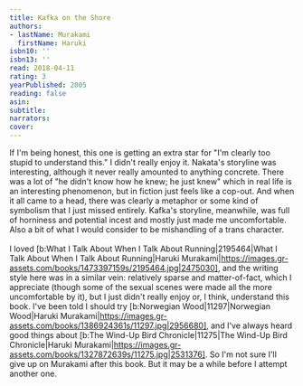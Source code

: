 ```yaml
---
title: Kafka on the Shore
authors:
- lastName: Murakami
  firstName: Haruki
isbn10: ''
isbn13: ''
read: 2018-04-11
rating: 3
yearPublished: 2005
reading: false
asin:
subtitle:
narrators:
cover:
---
```

If I'm being honest, this one is getting an extra star for "I'm clearly too stupid to understand this." I didn't really enjoy it. Nakata's storyline was interesting, although it never really amounted to anything concrete. There was a lot of "he didn't know how he knew; he just knew" which in real life is an interesting phenomenon, but in fiction just feels like a cop-out. And when it all came to a head, there was clearly a metaphor or some kind of symbolism that I just missed entirely. Kafka's storyline, meanwhile, was full of horniness and potential incest and mostly just made me uncomfortable. Also a bit of what I would consider to be mishandling of a trans character.<br/><br/>I loved [b:What I Talk About When I Talk About Running|2195464|What I Talk About When I Talk About Running|Haruki Murakami|https://images.gr-assets.com/books/1473397159s/2195464.jpg|2475030], and the writing style here was in a similar vein: relatively sparse and matter-of-fact, which I appreciate (though some of the sexual scenes were made all the more uncomfortable by it), but I just didn't really enjoy or, I think, understand this book. I've been told I should try [b:Norwegian Wood|11297|Norwegian Wood|Haruki Murakami|https://images.gr-assets.com/books/1386924361s/11297.jpg|2956680], and I've always heard good things about [b:The Wind-Up Bird Chronicle|11275|The Wind-Up Bird Chronicle|Haruki Murakami|https://images.gr-assets.com/books/1327872639s/11275.jpg|2531376]. So I'm not sure I'll give up on Murakami after this book. But it may be a while before I attempt another one.